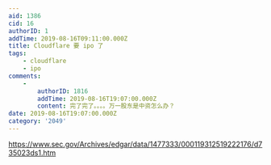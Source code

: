 ```yaml
---
aid: 1386
cid: 16
authorID: 1
addTime: 2019-08-16T09:11:00.000Z
title: Cloudflare 要 ipo 了
tags:
    - cloudflare
    - ipo
comments:
    -
        authorID: 1816
        addTime: 2019-08-16T19:07:00.000Z
        content: 完了完了。。。。万一股东是中资怎么办？
date: 2019-08-16T19:07:00.000Z
category: '2049'
---
```


https://www.sec.gov/Archives/edgar/data/1477333/000119312519222176/d735023ds1.htm
